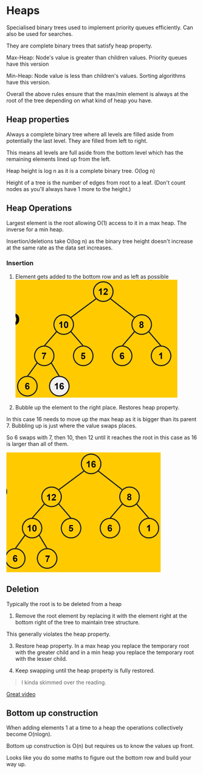 # Heaps

Specialised binary trees used to implement priority queues efficiently. Can also be used for searches.

They are complete binary trees that satisfy heap property.

Max-Heap: Node's value is greater than children values. Priority queues have this version

Min-Heap: Node value is less than children's values. Sorting algorithms have this version.

Overall the above rules ensure that the max/min element is always at the root of the tree depending on what kind of heap you have.

## Heap properties

Always a complete binary tree where all levels are filled aside from potentially the last level. They are filled from left to right.

This means all levels are full aside from the bottom level which has the remaining elements lined up from the left.

Heap height is log n as it is a complete binary tree. O(log n)

Height of a tree is the number of edges from root to a leaf. (Don't count nodes as you'll always have 1 more to the height.)

## Heap Operations

Largest element is the root allowing O(1) access to it in a max heap. The inverse for a min heap. 

Insertion/deletions take O(log n) as the binary tree height doesn't increase at the same rate as the data set increases.

### Insertion

1. Element gets added to the bottom row and as left as possible
![New element gets added to bottom of tree](image.png)

2. Bubble up the element to the right place. Restores heap property.

In this case 16 needs to move up the max heap as it is bigger than its parent 7. Bubbling up is just where the value swaps places.

So 6 swaps with 7, then 10, then 12 until it reaches the root in this case as 16 is larger than all of them.

![Result of bubbling up](image-1.png)

## Deletion

Typically the root is to be deleted from a heap

1. Remove the root element by replacing it with the element right at the bottom right of the tree to maintain tree structure.

This generally violates the heap property.

3. Restore heap property. In a max heap you replace the temporary root with the greater child and in a min heap you replace the temporary root with the lesser child.

4. Keep swapping until the heap property is fully restored.

> I kinda skimmed over the reading.

[Great video](https://www.youtube.com/watch?v=2DmK_H7IdTo)

## Bottom up construction

When adding elements 1 at a time to a heap the operations collectively become O(nlogn).

Bottom up construction is O(n) but requires us to know the values up front.

Looks like you do some maths to figure out the bottom row and build your way up.